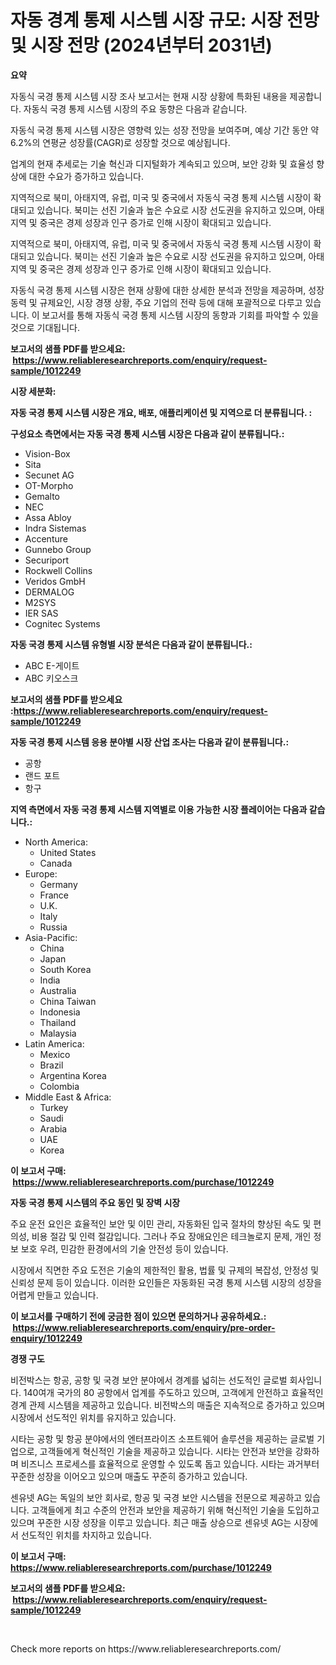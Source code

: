 <p><h1>자동 경계 통제 시스템 시장 규모: 시장 전망 및 시장 전망 (2024년부터 2031년)</h1></p><p><strong>요약</strong></p>
<p><p>자동식 국경 통제 시스템 시장 조사 보고서는 현재 시장 상황에 특화된 내용을 제공합니다. 자동식 국경 통제 시스템 시장의 주요 동향은 다음과 같습니다. </p><p>자동식 국경 통제 시스템 시장은 영향력 있는 성장 전망을 보여주며, 예상 기간 동안 약 6.2%의 연평균 성장률(CAGR)로 성장할 것으로 예상됩니다. </p><p>업계의 현재 추세로는 기술 혁신과 디지털화가 계속되고 있으며, 보안 강화 및 효율성 향상에 대한 수요가 증가하고 있습니다. </p><p>지역적으로 북미, 아태지역, 유럽, 미국 및 중국에서 자동식 국경 통제 시스템 시장이 확대되고 있습니다. 북미는 선진 기술과 높은 수요로 시장 선도권을 유지하고 있으며, 아태지역 및 중국은 경제 성장과 인구 증가로 인해 시장이 확대되고 있습니다. </p><p>지역적으로 북미, 아태지역, 유럽, 미국 및 중국에서 자동식 국경 통제 시스템 시장이 확대되고 있습니다. 북미는 선진 기술과 높은 수요로 시장 선도권을 유지하고 있으며, 아태지역 및 중국은 경제 성장과 인구 증가로 인해 시장이 확대되고 있습니다. </p><p>자동식 국경 통제 시스템 시장은 현재 상황에 대한 상세한 분석과 전망을 제공하며, 성장동력 및 규제요인, 시장 경쟁 상황, 주요 기업의 전략 등에 대해 포괄적으로 다루고 있습니다. 이 보고서를 통해 자동식 국경 통제 시스템 시장의 동향과 기회를 파악할 수 있을 것으로 기대됩니다.</p></p>
<p><strong>보고서의 샘플 PDF를 받으세요: &nbsp;<a href="https://www.reliableresearchreports.com/enquiry/request-sample/1012249">https://www.reliableresearchreports.com/enquiry/request-sample/1012249</a></strong></p>
<p><strong>시장 세분화:</strong></p>
<p><strong> 자동 국경 통제 시스템 시장은 개요, 배포, 애플리케이션 및 지역으로 더 분류됩니다. :</strong></p>
<p><strong>구성요소 측면에서는 자동 국경 통제 시스템 시장은 다음과 같이 분류됩니다.:</strong></p>
<p><ul><li>Vision-Box</li><li>Sita</li><li>Secunet AG</li><li>OT-Morpho</li><li>Gemalto</li><li>NEC</li><li>Assa Abloy</li><li>Indra Sistemas</li><li>Accenture</li><li>Gunnebo Group</li><li>Securiport</li><li>Rockwell Collins</li><li>Veridos GmbH</li><li>DERMALOG</li><li>M2SYS</li><li>IER SAS</li><li>Cognitec Systems</li></ul></p>
<p><strong> 자동 국경 통제 시스템 유형별 시장 분석은 다음과 같이 분류됩니다.:</strong></p>
<p><ul><li>ABC E-게이트</li><li>ABC 키오스크</li></ul></p>
<p><strong>보고서의 샘플 PDF를 받으세요 :<a href="https://www.reliableresearchreports.com/enquiry/request-sample/1012249">https://www.reliableresearchreports.com/enquiry/request-sample/1012249</a></strong></p>
<p><strong> 자동 국경 통제 시스템 응용 분야별 시장 산업 조사는 다음과 같이 분류됩니다.:</strong></p>
<p><ul><li>공항</li><li>랜드 포트</li><li>항구</li></ul></p>
<p><strong>지역 측면에서 자동 국경 통제 시스템 지역별로 이용 가능한 시장 플레이어는 다음과 같습니다.:</strong></p>
<p><ul>
    <li>
        North America:
        <ul>
            <li>United States</li>
            <li>Canada</li>
        </ul>
    </li>
    <li>
        Europe:
        <ul>
            <li>Germany</li>
            <li>France</li>
            <li>U.K.</li>
            <li>Italy</li>
            <li>Russia</li>
        </ul>
    </li>
    <li>
        Asia-Pacific:
        <ul>
            <li>China</li>
            <li>Japan</li>
            <li>South Korea</li>
            <li>India</li>
            <li>Australia</li>
            <li>China Taiwan</li>
            <li>Indonesia</li>
            <li>Thailand</li>
            <li>Malaysia</li>
        </ul>
    </li>
    <li>
        Latin America:
        <ul>
            <li>Mexico</li>
            <li>Brazil</li>
            <li>Argentina Korea</li>
            <li>Colombia</li>
        </ul>
    </li>
    <li>
        Middle East & Africa:
        <ul>
            <li>Turkey</li>
            <li>Saudi</li>
            <li>Arabia</li>
            <li>UAE</li>
            <li>Korea</li>
        </ul>
    </li>
    </ul></p>
<p><strong>이 보고서 구매: &nbsp;<a href="https://www.reliableresearchreports.com/purchase/1012249">https://www.reliableresearchreports.com/purchase/1012249</a></strong></p>
<p><strong>자동 국경 통제 시스템의 주요 동인 및 장벽 시장</strong></p>
<p><p>주요 운전 요인은 효율적인 보안 및 이민 관리, 자동화된 입국 절차의 향상된 속도 및 편의성, 비용 절감 및 인력 절감입니다. 그러나 주요 장애요인은 테크놀로지 문제, 개인 정보 보호 우려, 민감한 환경에서의 기술 안전성 등이 있습니다.</p><p>시장에서 직면한 주요 도전은 기술의 제한적인 활용, 법률 및 규제의 복잡성, 안정성 및 신뢰성 문제 등이 있습니다. 이러한 요인들은 자동화된 국경 통제 시스템 시장의 성장을 어렵게 만들고 있습니다.</p></p>
<p><strong>이 보고서를 구매하기 전에 궁금한 점이 있으면 문의하거나 공유하세요.: &nbsp;<a href="https://www.reliableresearchreports.com/enquiry/pre-order-enquiry/1012249">https://www.reliableresearchreports.com/enquiry/pre-order-enquiry/1012249</a></strong></p>
<p><strong>경쟁 구도</strong></p>
<p><p>비전박스는 항공, 공항 및 국경 보안 분야에서 경계를 넓히는 선도적인 글로벌 회사입니다. 140여개 국가의 80 공항에서 업계를 주도하고 있으며, 고객에게 안전하고 효율적인 경계 관제 시스템을 제공하고 있습니다. 비전박스의 매출은 지속적으로 증가하고 있으며 시장에서 선도적인 위치를 유지하고 있습니다. </p><p>시타는 공항 및 항공 분야에서의 엔터프라이즈 소프트웨어 솔루션을 제공하는 글로벌 기업으로, 고객들에게 혁신적인 기술을 제공하고 있습니다. 시타는 안전과 보안을 강화하며 비즈니스 프로세스를 효율적으로 운영할 수 있도록 돕고 있습니다. 시타는 과거부터 꾸준한 성장을 이어오고 있으며 매출도 꾸준히 증가하고 있습니다.</p><p>센유넷 AG는 독일의 보안 회사로, 항공 및 국경 보안 시스템을 전문으로 제공하고 있습니다. 고객들에게 최고 수준의 안전과 보안을 제공하기 위해 혁신적인 기술을 도입하고 있으며 꾸준한 시장 성장을 이루고 있습니다. 최근 매출 상승으로 센유넷 AG는 시장에서 선도적인 위치를 차지하고 있습니다.</p></p>
<p><strong>이 보고서 구매: &nbsp; <a href="https://www.reliableresearchreports.com/purchase/1012249">https://www.reliableresearchreports.com/purchase/1012249</a></strong></p>
<p><strong>보고서의 샘플 PDF를 받으세요: &nbsp;<a href="https://www.reliableresearchreports.com/enquiry/request-sample/1012249">https://www.reliableresearchreports.com/enquiry/request-sample/1012249</a></strong><strong></strong></p>
<p>&nbsp;</p>
<p>Check more reports on https://www.reliableresearchreports.com/</p>
